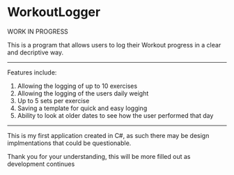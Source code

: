 # WorkoutLogger
WORK IN PROGRESS


This is a program that allows users to log their Workout progress in a clear and decriptive way.

---
Features include:

  1. Allowing the logging of up to 10 exercises
  2. Allowing the logging of the users daily weight
  3. Up to 5 sets per exercise
  4. Saving a template for quick and easy logging
  5. Ability to look at older dates to see how the user performed that day


---
This is my first application created in C#, as such there may be design implmentations that could be questionable.

Thank you for your understanding, this will be more filled out as development continues

